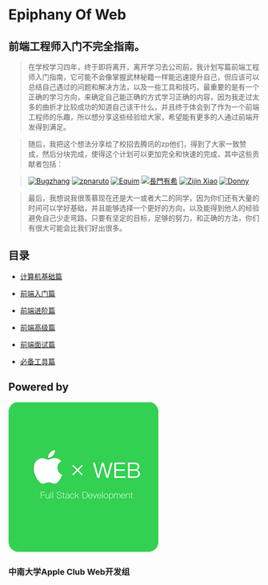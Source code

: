 # Epiphany Of Web

## 前端工程师入门不完全指南。

> 在学校学习四年，终于即将离开，离开学习去公司前，我计划写篇前端工程师入门指南，它可能不会像掌握武林秘籍一样能迅速提升自己，但应该可以总结自己遇过的问题和解决方法，以及一些工具和技巧，最重要的是有一个正确的学习方向，来确定自己能正确的方式学习正确的内容，因为我走过太多的曲折才比较成功的知道自己该干什么，并且终于体会到了作为一个前端工程师的乐趣，所以想分享这些经验给大家，希望能有更多的人通过前端开发得到满足。

> 随后，我把这个想法分享给了校招去腾讯的zp他们，得到了大家一致赞成，然后分块完成，使得这个计划可以更加完全和快速的完成，其中这些贡献者包括：

> [![Bugzhang](https://avatars2.githubusercontent.com/u/9525158?v=3&s=100 "Bugzhang")](https://github.com/rhythm1995)
> [![zpnaruto](https://avatars2.githubusercontent.com/u/15168814?v=3&s=100 "zpnaruto")](https://github.com/rhythm1995)
> [![Equim](https://avatars3.githubusercontent.com/u/17795845?v=3&s=100 "Equim")](https://github.com/Equim-chan)
> [![長門有希](https://avatars3.githubusercontent.com/u/21074571?v=3&s=100 "Yuki-Nagato")](https://github.com/Yuki-Nagato)
> [![Zijin Xiao](https://avatars3.githubusercontent.com/u/4846135?v=3&s=100 "Zijin Xiao")](https://github.com/jxpxxzj)
> [![Donny](https://avatars2.githubusercontent.com/u/22200374?v=3&s=100 "Donny-Hikari")](https://github.com/Donny-Hikari)


> 最后，我想说我很羡慕现在还是大一或者大二的同学，因为你们还有大量的时间可以学好基础，并且能够选择一个更好的方向，以及能得到他人的经验避免自己少走弯路。只要有坚定的目标，足够的努力，和正确的方法，你们有很大可能会比我们好出很多。

## 目录

- [计算机基础篇](https://github.com/CSU-Apple-Lab/epiphany-of-web/blob/master/1.md)

- [前端入门篇](https://github.com/CSU-Apple-Lab/epiphany-of-web/blob/master/2.md)

- [前端进阶篇](https://github.com/CSU-Apple-Lab/epiphany-of-web/blob/master/3.md)

- [前端高级篇](https://github.com/CSU-Apple-Lab/epiphany-of-web/blob/master/4.md)

- [前端面试篇](https://github.com/CSU-Apple-Lab/epiphany-of-web/blob/master/5.md)

- [必备工具篇](https://github.com/CSU-Apple-Lab/epiphany-of-web/blob/master/6.md)


## Powered by
![CSU APPLE WEB](https://raw.githubusercontent.com/CSU-Apple-Lab/epiphany-of-web/master/logo-web.png)
### 中南大学Apple Club Web开发组
